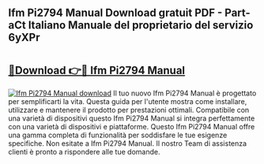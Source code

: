## Ifm Pi2794 Manual Download gratuit PDF - Part-aCt Italiano Manuale del proprietario del servizio 6yXPr

# <h2><a href="http://df978f.blite.top/?on=Ifm+Pi2794+Manual">🔗Download 👉🔴 Ifm Pi2794 Manual</a></h2>

[![Ifm Pi2794 Manual download](https://i.imgur.com/lujVjoI.png)](http://df978f.blite.top/?on=Ifm+Pi2794+Manual)
Il tuo nuovo Ifm Pi2794 Manual è progettato per semplificarti la vita. Questa guida per l'utente mostra come installare, utilizzare e mantenere il prodotto per prestazioni ottimali. Compatibile con una varietà di dispositivi questo Ifm Pi2794 Manual si integra perfettamente con una varietà di dispositivi e piattaforme. Questo Ifm Pi2794 Manual offre una gamma completa di funzionalità per soddisfare le tue esigenze specifiche. Non esitate a Ifm Pi2794 Manual. Il nostro Team di assistenza clienti è pronto a rispondere alle tue domande.
